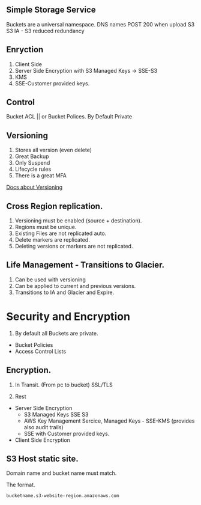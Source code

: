 ## Simple Storage Service

Buckets are a universal namespace. DNS names
POST 200 when upload
S3 S3 IA - S3 reduced redundancy

## Enryction

1.  Client Side
2.  Server Side Encryption with S3 Managed Keys -> SSE-S3
3.  KMS
4.  SSE-Customer provided keys.

## Control

Bucket ACL || or Bucket Polices.
By Default Private

## Versioning

1.  Stores all version (even delete)
2.  Great Backup
3.  Only Suspend
4.  Lifecycle rules
5.  There is a great MFA

[Docs about Versioning](https://docs.aws.amazon.com/amazons3/latest/dev/versioning.html)

## Cross Region replication.

1.  Versioning must be enabled (source + destination).
2.  Regions must be unique.
3.  Existing Files are not replicated auto.
4.  Delete markers are replicated.
5.  Deleting versions or markers are not replicated.

## Life Management - Transitions to Glacier.

1.  Can be used with versioning
2.  Can be applied to current and previous versions.
3.  Transitions to IA and Glacier and Expire.

# Security and Encryption

1.  By default all Buckets are private.

- Bucket Policies
- Access Control Lists

## Encryption.

1.  In Transit. (From pc to bucket) SSL/TLS

2.  Rest

- Server Side Encryption
  - S3 Managed Keys SSE S3
  - AWS Key Management Sercice, Managed Keys - SSE-KMS (provides also audit trails)
  - SSE with Customer provided keys.
- Client Side Encryption


## S3 Host static site.
Domain name and bucket name must match.

The format.
```
bucketname.s3-website-region.amazonaws.com
```
